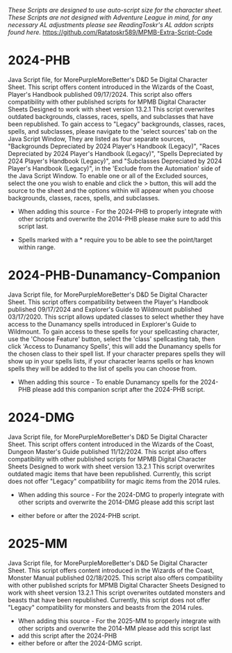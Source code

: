 *These Scripts are designed to use auto-script size for the character sheet.*
*These Scripts are not designed with Adventure League in mind, for any necessary AL adjustments please see ReadingToskr's AL addon scripts found here.*
https://github.com/Ratatoskr589/MPMB-Extra-Script-Code

# 2024-PHB
Java Script file, for MorePurpleMoreBetter's D&amp;D 5e Digital Character Sheet.
This script offers content introduced in the Wizards of the Coast, Player's Handbook published 09/17/2024.
This script also offers compatibility with other published scripts for MPMB Digital Character Sheets Designed to work with sheet version 13.2.1
This script overwrites outdated backgrounds, classes, races, spells, and subclasses that have been republished.
To gain access to "Legacy" backgrounds, classes, races, spells, and subclasses, please navigate to the 'select sources' tab on the Java Script Window, They are listed as four separate sources, "Backgrounds Depreciated by 2024 Player's Handbook (Legacy)", "Races Depreciated by 2024 Player's Handbook (Legacy)", "Spells Depreciated by 2024 Player's Handbook (Legacy)", and "Subclasses Depreciated by 2024 Player's Handbook (Legacy)", in the 'Exclude from the Automation' side of the Java Script Window. To enable one or all of the Excluded sources, select the one you wish to enable and click the > button, this will add the source to the sheet and the options within will appear when you choose backgrounds, classes, races, spells, and subclasses.

- When adding this source - For the 2024-PHB to properly integrate with other scripts and overwrite the 2014-PHB please make sure to add this script last.

- Spells marked with a * require you to be able to see the point/target within range.

# 2024-PHB-Dunamancy-Companion
Java Script file, for MorePurpleMoreBetter's D&amp;D 5e Digital Character Sheet.
This script offers compatibility between the Player's Handbook published 09/17/2024 and Explorer's Guide to Wildmount published 03/17/2020.
This script allows updated classes to select whether they have access to the Dunamancy spells introduced in Explorer's Guide to Wildmount.
To gain access to these spells for your spellcasting character, use the 'Choose Feature' button, select the 'class' spellcasting tab, then click 'Access to Dunamancy Spells', this will add the Dunamancy spells for the chosen class to their spell list. If your character prepares spells they will show up in your spells lists, if your character learns spells or has known spells they will be added to the list of spells you can choose from.

- When adding this source - To enable Dunamancy spells for the 2024-PHB please add this companion script after the 2024-PHB script.

# 2024-DMG
Java Script file, for MorePurpleMoreBetter's D&amp;D 5e Digital Character Sheet.
This script offers content introduced in the Wizards of the Coast, Dungeon Master's Guide published 11/12/2024.
This script also offers compatibility with other published scripts for MPMB Digital Character Sheets Designed to work with sheet version 13.2.1
This script overwrites outdated magic items that have been republished.
Currently, this script does not offer "Legacy" compatibility for magic items from the 2014 rules.

- When adding this source - For the 2024-DMG to properly integrate with other scripts and overwrite the 2014-DMG please add this script last

- either before or after the 2024-PHB script.

# 2025-MM
Java Script file, for MorePurpleMoreBetter's D&amp;D 5e Digital Character Sheet.
This script offers content introduced in the Wizards of the Coast, Monster Manual published 02/18/2025.
This script also offers compatibility with other published scripts for MPMB Digital Character Sheets Designed to work with sheet version 13.2.1
This script overwrites outdated monsters and beasts that have been republished.
Currently, this script does not offer "Legacy" compatibility for monsters and beasts from the 2014 rules.

- When adding this source - For the 2025-MM to properly integrate with other scripts and overwrite the 2014-MM please add this script last
- add this script after the 2024-PHB
- either before or after the 2024-DMG script.
